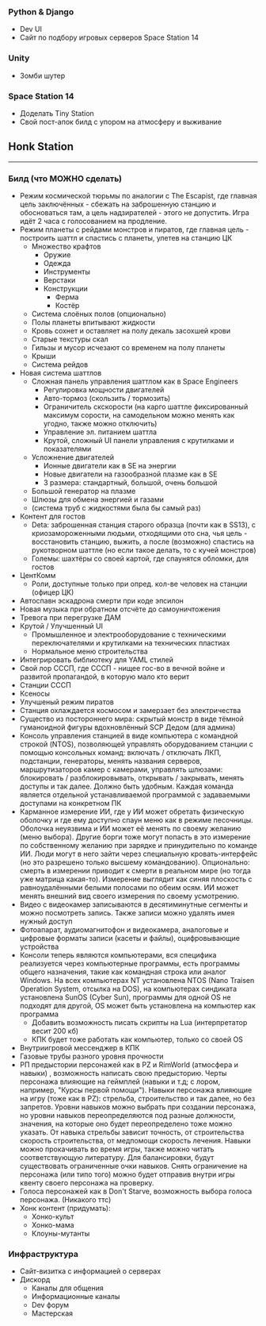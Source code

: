 ### Python & Django
- Dev UI
- Сайт по подбору игровых серверов Space Station  14
### Unity
- Зомби шутер
### Space Station 14
- Доделать Tiny Station
- Свой пост-апок билд с упором на атмосферу и выживание
## Honk Station
---
### Билд (что  МОЖНО сделать)
- Режим космической тюрьмы по аналогии с The Escapist, где главная цель заключëнных - сбежать на заброшенную станцию и обосноваться там, а цель надзирателей - этого не допустить. Игра идëт 2 часа с голосованием на продление. 
- Режим планеты с рейдами монстров и пиратов, где главная цель - построить шаттл и спастись с планеты, улетев на станцию ЦК
	- Множество крафтов
		- Оружие
		- Одежда
		- Инструменты
		- Верстаки
		- Конструкции
			- Ферма
			- Костëр
	- Система слоëных полов (опционально)
	- Полы планеты впитывают жидкости
	- Кровь сохнет и оставляет на полу декаль засохшей крови
	- Старые текстуры скал
	- Гильзы и мусор исчезают со временем на полу планеты
	- Крыши
	- Система рейдов
- Новая система шаттлов
	- Сложная панель управления шаттлом как в Space Engineers
		- Регулировка мощности двигателей
		- Авто-тормоз (скользить / тормозить)
		- Ограничитель скскорости (на карго шаттле фиксированный максимум сорости, на самодельном можно менять как угодно, также можно отключить)
		- Управление эл. питанием шаттла
		- Крутой, сложный UI панели управления с крутилками и показателями
	- Усложнение двигателей
		- Ионные двигатели как в SE на энергии
		- Новые двигатели на газообразной плазме как в SE
		- 3 размера: стандартный, большой, очень большой
	- Большой генератор на плазме
	- Шлюзы для обмена энергией и газами
	- (система труб с жидкостями была бы самый раз)
- Контент для гостов
	- Deta: заброшенная станция старого образца (почти как в SS13), с криозамороженными людьми, отходящими ото сна, чья цель - восстановить станцию, выжить, а после (возможно) спастись на рукотворном шаттле (но если такое делать, то с кучей монстров)
	- Големы: шахтëры со своей картой, где спаунятся обломки, для гостов
- ЦентКомм
	- Роли, доступные только при опред. кол-ве человек на станции (офицер ЦК)
- Автоспавн эскадрона смерти при коде эпсилон
- Новая музыка при обратном отсчëте до самоуничтожения
- Тревога при перегрузке ДАМ
- Крутой / Улучшенный UI
	- Промышленное и электрооборудование с техническими переключателями и крутилками на технических пластиах
	- Нормальное меню строительства
- Интегрировать библиотеку для YAML стилей
- Свой лор СССП, где СССП - нищее гос-во в вечной войне и развитой пропагандой, в которую мало кто верит
- Станции СССП
- Ксеносы
- Улучшеный режим пиратов
- Станция охлаждается космосом и замерзает без электричества
- Существо из постороннего мира: скрытый монстр в виде тëмной гуманоидной фигуры вдохновлëнный SCP Дедом (для админа)
- Консоль управления станцией в виде компьютера с командной строкой (NTOS), позволяющей управлять оборудованием станции с помощью консольных команд: включать / отключать ЛКП, подстанции, генераторы, менять названия серверов, маршрутизаторов камер с камерами, управлять шлюзами: блокировать / разблокировывать, открывать / закрывать, менять доступы и так далее. Должно быть удобным. Каждая команда является отдельной устанавливаемой программой с задаваемыми доступами на конкретном ПК
- Карманное измерение ИИ, где у ИИ может обретать физическую оболочку и где ему доступно спаун меню как в режиме песочницы. Оболочка неуязвима и ИИ может еë менять по своему желанию (меню выбора). Другие борги тоже могут попасть в это измерение по собственному желанию при зарядке и принудительно по команде ИИ. Люди могут в него зайти через специальную кровать-интерфейс (но это разрешено только высшему командованию). Опционально: смерть в измерении приводит к смерти в реальном мире (но тогда уже матрица какая-то). Измерение выглядит как синяя плоскость с равноудалëнными белыми полосами по обеим осям. ИИ может менять внешний вид своего измерения по своему усмотрению.
- Видео с видеокамер записываются в десятиминутные сегменты и можно посмотреть запись. Также записи можно удалять имея нужный доступ
- Фотоапарат, аудиомагнитофон и видеокамера, аналоговые и цифровые форматы записи (касеты и файлы), оцифровывающие устройства
- Консоли теперь являются компьютерами, вся специфика реализуется через компьютерные программы, есть программы общего назначения, такие как командная строка или аналог Windows. На всех компьютерах  NT установлена NTOS (Nano Traisen Operation System, отсылка на DOS), на компьютерах синдиката установлена SunOS (Cyber Sun), программы для одной OS не подходят для другой, OS может быть установлена на компьютер как программа
	- Добавить возможность писать скрипты на Lua (интерпретатор весит 200 кб)
	- КПК будет тоже работать как компьютер, только со своей OS
- Внутриигровой мессенджер в КПК
- Газовые трубы разного уровня прочности
- РП предыстории персонажей как в PZ и RimWorld (атмосфера и навыки) , возможность написать свою предысторию. Черты персонажа влияющие на геймплей (навыки и т.д; с лором, например, "Курсы первой помощи"). Навыки персонажа влияющие на игру (тоже как в PZ): стрельба, строительство и так далее, но без запретов. Уровни навыков можно выбрать при создании персонажа, но уровни навыков переопределяются под разные должности, значения, на которые оно будет переопределено тоже можно указать. От навыка стрельбы зависит точность, от строительства скорость строительства, от медпомощи скорость лечения. Навыки можно прокачивать во время игры, также можно читать соответствующую литературу. Для балансировки, будут существовать ограниченные очки навыков. Снять ограничение на персонажа (или типо того) можно будет отправив внутри игры квенту своего персонажа на проверку.
- Голоса персонажей как в Don't Starve, возможность выбора голоса персонажа. (Никакого ттс)
- Хонк контент (придумать):
	- Хонко-культ
	- Хонко-мама
	- Клоуны-мутанты
### Инфраструктура
- Сайт-визитка с информацией о серверах
- Дискорд
	- Каналы для общения
	- Информационные каналы
	- Dev форум
	- Мастерская
